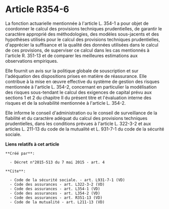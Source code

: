 # Article R354-6

La fonction actuarielle mentionnée à l'article L. 354-1 a pour objet de coordonner le calcul des provisions techniques
prudentielles, de garantir le caractère approprié des méthodologies, des modèles sous-jacents et des hypothèses utilisés pour
le calcul des provisions techniques prudentielles, d'apprécier la suffisance et la qualité des données utilisées dans le
calcul de ces provisions, de superviser ce calcul dans les cas mentionnés à l'article R. 351-13 et de comparer les meilleures
estimations aux observations empiriques. 

Elle fournit un avis sur la politique globale de souscription et sur l'adéquation des dispositions prises en matière de
réassurance. Elle contribue à la mise en œuvre effective du système de gestion des risques mentionnée à l'article L. 354-2,
concernant en particulier la modélisation des risques sous-tendant le calcul des exigences de capital prévu aux sections 1 et
2 du chapitre II du présent titre et l'évaluation interne des risques et de la solvabilité mentionnée à l'article L. 354-2. 

Elle informe le conseil d'administration ou le conseil de surveillance de la fiabilité et du caractère adéquat du calcul des
provisions techniques prudentielles, dans les conditions prévues à l'article L. 322-3-2 et aux articles L. 211-13 du code de
la mutualité et L. 931-7-1 du code de la sécurité sociale.

**Liens relatifs à cet article**

	**Créé par**:

	  - Décret n°2015-513 du 7 mai 2015 - art. 4

	**Cite**:

	  - Code de la sécurité sociale. - art. L931-7-1 (VD)
	  - Code des assurances - art. L322-3-2 (VD)
	  - Code des assurances - art. L354-1 (VD)
	  - Code des assurances - art. L354-2 (VD)
	  - Code des assurances - art. R351-13 (VD)
	  - Code de la mutualité - art. L211-13 (VD)
